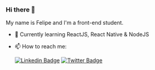 ### Hi there 👋

My name is Felipe and I'm a front-end student.

- 🌱 Currently learning ReactJS, React Native & NodeJS

- 📫 How to reach me:

    [![Linkedin Badge](https://img.shields.io/badge/-Felipe%20Sander-blue?style=flat-square&logo=Linkedin&logoColor=white&link=https://www.linkedin.com/in/felipe-sander-panisson-641195161/)](https://www.linkedin.com/in/felipe-sander-panisson-641195161/)
    [![Twitter Badge](https://img.shields.io/badge/-@felipesanderp-1ca0f1?style=flat-square&labelColor=1ca0f1&logo=twitter&logoColor=white&link=https://twitter.com/felipesander)](https://twitter.com/felipesanderp)

<!--
**felipesanderp/felipesanderp** is a ✨ _special_ ✨ repository because its `README.md` (this file) appears on your GitHub profile.

Here are some ideas to get you started:

- 🔭 I’m currently working on ...
- 🌱 I’m currently learning ...
- 👯 I’m looking to collaborate on ...
- 🤔 I’m looking for help with ...
- 💬 Ask me about ...
- 📫 How to reach me: ...
- 😄 Pronouns: ...
- ⚡ Fun fact: ...
-->

